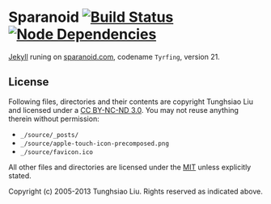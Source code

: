 # Sparanoid [![Build Status](https://travis-ci.org/sparanoid/sparanoid.com.png)](https://travis-ci.org/sparanoid/sparanoid.com) [![Node Dependencies](https://david-dm.org/sparanoid/sparanoid.com.png)](https://david-dm.org/sparanoid/sparanoid.com)

[Jekyll](https://github.com/mojombo/jekyll) runing on [sparanoid.com](http://sparanoid.com/), codename `Tyrfing`, version 21.

## License

Following files, directories and their contents are copyright Tunghsiao Liu and licensed under a [CC BY-NC-ND 3.0](http://creativecommons.org/licenses/by-nc-nd/3.0/). You may not reuse anything therein without permission:

- `_/source/_posts/`
- `_/source/apple-touch-icon-precomposed.png`
- `_/source/favicon.ico`

All other files and directories are licensed under the [MIT](http://www.opensource.org/licenses/mit-license.php) unless explicitly stated.

Copyright (c) 2005-2013 Tunghsiao Liu. Rights reserved as indicated above.